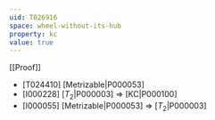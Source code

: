 ```yaml
---
uid: T026916
space: wheel-without-its-hub
property: kc
value: true
---
```

[[Proof]]

* [T024410] [Metrizable|P000053]
* [I000228] [$T_2$|P000003] => [KC|P000100]
* [I000055] [Metrizable|P000053] => [$T_2$|P000003]

